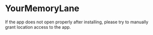 # YourMemoryLane

If the app does not open properly after installing, please try to manually grant location access to the app.